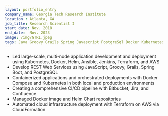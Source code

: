 ```yaml
---
layout: portfolio_entry
company_name: Georgia Tech Research Institute
location : Atlanta, GA
job_title: Research Scientist I
start_date: Nov. 2018
end_date:  Nov. 2023
image: /img/GTRI.jpeg
tags: Java Groovy Grails Spring Javascript PostgreSql Docker Kubernetes Helm AWS CloudFormation Terraform Ansible Jenkins Rancher Prometheus Grafana
---
```


- Led large-scale, multi-node application development and deployment 
using Kubernetes, Docker, Helm, Ansible, Jenkins, Terraform, and AWS
- Develop REST Web Services using JavaScript, Groovy, Grails, Spring 
Boot, and PostgreSQL 
- Containerized applications and orchestrated deployments with Docker 
Compose and Kubernetes in both local and production environments
- Creating a comprehensive CI/CD pipeline with Bitbucket, Jira, and 
Confluence. 
- Managed Docker image and Helm Chart repositories
- Automated cloud infrastructure deployment with Terraform on AWS via 
CloudFormation 
